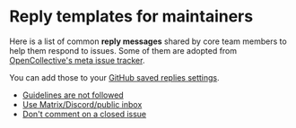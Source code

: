 # Reply templates for maintainers

Here is a list of common **reply messages** shared by core team members to help them respond to issues. Some of them are adopted from [OpenCollective's meta issue tracker](https://github.com/opencollective/opencollective/tree/main/.github/MAINTAINER_REPLY_TEMPLATES).

You can add those to your [GitHub saved replies settings](https://github.com/settings/replies).

- [Guidelines are not followed](guidelines-not-followed.md)
- [Use Matrix/Discord/public inbox](do-not-use-issue-tracker-for-support.md)
- [Don't comment on a closed issue](commented-on-closed-issues.md)
